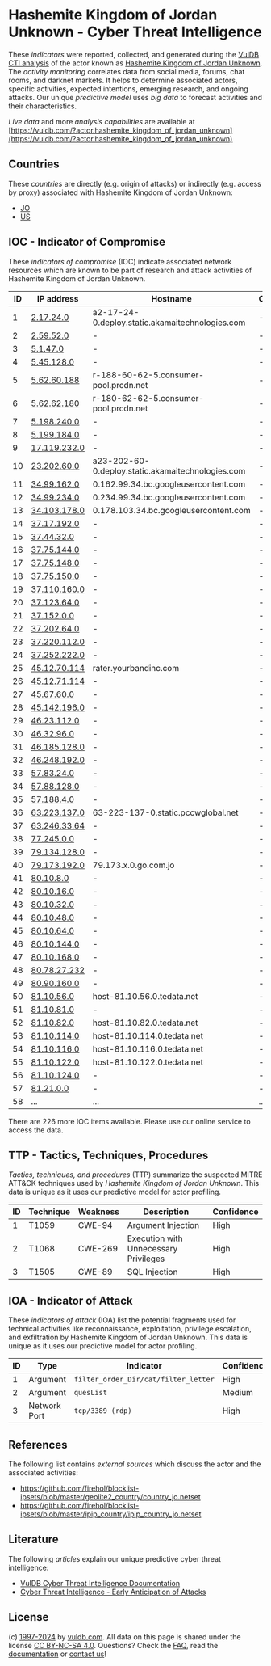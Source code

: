# Hashemite Kingdom of Jordan Unknown - Cyber Threat Intelligence

These _indicators_ were reported, collected, and generated during the [VulDB CTI analysis](https://vuldb.com/?kb.cti) of the actor known as [Hashemite Kingdom of Jordan Unknown](https://vuldb.com/?actor.hashemite_kingdom_of_jordan_unknown). The _activity monitoring_ correlates data from social media, forums, chat rooms, and darknet markets. It helps to determine associated actors, specific activities, expected intentions, emerging research, and ongoing attacks. Our unique _predictive model_ uses _big data_ to forecast activities and their characteristics.

_Live data_ and more _analysis capabilities_ are available at [https://vuldb.com/?actor.hashemite_kingdom_of_jordan_unknown](https://vuldb.com/?actor.hashemite_kingdom_of_jordan_unknown)

## Countries

These _countries_ are directly (e.g. origin of attacks) or indirectly (e.g. access by proxy) associated with Hashemite Kingdom of Jordan Unknown:

* [JO](https://vuldb.com/?country.jo)
* [US](https://vuldb.com/?country.us)

## IOC - Indicator of Compromise

These _indicators of compromise_ (IOC) indicate associated network resources which are known to be part of research and attack activities of Hashemite Kingdom of Jordan Unknown.

ID | IP address | Hostname | Campaign | Confidence
-- | ---------- | -------- | -------- | ----------
1 | [2.17.24.0](https://vuldb.com/?ip.2.17.24.0) | a2-17-24-0.deploy.static.akamaitechnologies.com | - | High
2 | [2.59.52.0](https://vuldb.com/?ip.2.59.52.0) | - | - | High
3 | [5.1.47.0](https://vuldb.com/?ip.5.1.47.0) | - | - | High
4 | [5.45.128.0](https://vuldb.com/?ip.5.45.128.0) | - | - | High
5 | [5.62.60.188](https://vuldb.com/?ip.5.62.60.188) | r-188-60-62-5.consumer-pool.prcdn.net | - | High
6 | [5.62.62.180](https://vuldb.com/?ip.5.62.62.180) | r-180-62-62-5.consumer-pool.prcdn.net | - | High
7 | [5.198.240.0](https://vuldb.com/?ip.5.198.240.0) | - | - | High
8 | [5.199.184.0](https://vuldb.com/?ip.5.199.184.0) | - | - | High
9 | [17.119.232.0](https://vuldb.com/?ip.17.119.232.0) | - | - | High
10 | [23.202.60.0](https://vuldb.com/?ip.23.202.60.0) | a23-202-60-0.deploy.static.akamaitechnologies.com | - | High
11 | [34.99.162.0](https://vuldb.com/?ip.34.99.162.0) | 0.162.99.34.bc.googleusercontent.com | - | Medium
12 | [34.99.234.0](https://vuldb.com/?ip.34.99.234.0) | 0.234.99.34.bc.googleusercontent.com | - | Medium
13 | [34.103.178.0](https://vuldb.com/?ip.34.103.178.0) | 0.178.103.34.bc.googleusercontent.com | - | Medium
14 | [37.17.192.0](https://vuldb.com/?ip.37.17.192.0) | - | - | High
15 | [37.44.32.0](https://vuldb.com/?ip.37.44.32.0) | - | - | High
16 | [37.75.144.0](https://vuldb.com/?ip.37.75.144.0) | - | - | High
17 | [37.75.148.0](https://vuldb.com/?ip.37.75.148.0) | - | - | High
18 | [37.75.150.0](https://vuldb.com/?ip.37.75.150.0) | - | - | High
19 | [37.110.160.0](https://vuldb.com/?ip.37.110.160.0) | - | - | High
20 | [37.123.64.0](https://vuldb.com/?ip.37.123.64.0) | - | - | High
21 | [37.152.0.0](https://vuldb.com/?ip.37.152.0.0) | - | - | High
22 | [37.202.64.0](https://vuldb.com/?ip.37.202.64.0) | - | - | High
23 | [37.220.112.0](https://vuldb.com/?ip.37.220.112.0) | - | - | High
24 | [37.252.222.0](https://vuldb.com/?ip.37.252.222.0) | - | - | High
25 | [45.12.70.114](https://vuldb.com/?ip.45.12.70.114) | rater.yourbandinc.com | - | High
26 | [45.12.71.114](https://vuldb.com/?ip.45.12.71.114) | - | - | High
27 | [45.67.60.0](https://vuldb.com/?ip.45.67.60.0) | - | - | High
28 | [45.142.196.0](https://vuldb.com/?ip.45.142.196.0) | - | - | High
29 | [46.23.112.0](https://vuldb.com/?ip.46.23.112.0) | - | - | High
30 | [46.32.96.0](https://vuldb.com/?ip.46.32.96.0) | - | - | High
31 | [46.185.128.0](https://vuldb.com/?ip.46.185.128.0) | - | - | High
32 | [46.248.192.0](https://vuldb.com/?ip.46.248.192.0) | - | - | High
33 | [57.83.24.0](https://vuldb.com/?ip.57.83.24.0) | - | - | High
34 | [57.88.128.0](https://vuldb.com/?ip.57.88.128.0) | - | - | High
35 | [57.188.4.0](https://vuldb.com/?ip.57.188.4.0) | - | - | High
36 | [63.223.137.0](https://vuldb.com/?ip.63.223.137.0) | 63-223-137-0.static.pccwglobal.net | - | High
37 | [63.246.33.64](https://vuldb.com/?ip.63.246.33.64) | - | - | High
38 | [77.245.0.0](https://vuldb.com/?ip.77.245.0.0) | - | - | High
39 | [79.134.128.0](https://vuldb.com/?ip.79.134.128.0) | - | - | High
40 | [79.173.192.0](https://vuldb.com/?ip.79.173.192.0) | 79.173.x.0.go.com.jo | - | High
41 | [80.10.8.0](https://vuldb.com/?ip.80.10.8.0) | - | - | High
42 | [80.10.16.0](https://vuldb.com/?ip.80.10.16.0) | - | - | High
43 | [80.10.32.0](https://vuldb.com/?ip.80.10.32.0) | - | - | High
44 | [80.10.48.0](https://vuldb.com/?ip.80.10.48.0) | - | - | High
45 | [80.10.64.0](https://vuldb.com/?ip.80.10.64.0) | - | - | High
46 | [80.10.144.0](https://vuldb.com/?ip.80.10.144.0) | - | - | High
47 | [80.10.168.0](https://vuldb.com/?ip.80.10.168.0) | - | - | High
48 | [80.78.27.232](https://vuldb.com/?ip.80.78.27.232) | - | - | High
49 | [80.90.160.0](https://vuldb.com/?ip.80.90.160.0) | - | - | High
50 | [81.10.56.0](https://vuldb.com/?ip.81.10.56.0) | host-81.10.56.0.tedata.net | - | High
51 | [81.10.81.0](https://vuldb.com/?ip.81.10.81.0) | - | - | High
52 | [81.10.82.0](https://vuldb.com/?ip.81.10.82.0) | host-81.10.82.0.tedata.net | - | High
53 | [81.10.114.0](https://vuldb.com/?ip.81.10.114.0) | host-81.10.114.0.tedata.net | - | High
54 | [81.10.116.0](https://vuldb.com/?ip.81.10.116.0) | host-81.10.116.0.tedata.net | - | High
55 | [81.10.122.0](https://vuldb.com/?ip.81.10.122.0) | host-81.10.122.0.tedata.net | - | High
56 | [81.10.124.0](https://vuldb.com/?ip.81.10.124.0) | - | - | High
57 | [81.21.0.0](https://vuldb.com/?ip.81.21.0.0) | - | - | High
58 | ... | ... | ... | ...

There are 226 more IOC items available. Please use our online service to access the data.

## TTP - Tactics, Techniques, Procedures

_Tactics, techniques, and procedures_ (TTP) summarize the suspected MITRE ATT&CK techniques used by _Hashemite Kingdom of Jordan Unknown_. This data is unique as it uses our predictive model for actor profiling.

ID | Technique | Weakness | Description | Confidence
-- | --------- | -------- | ----------- | ----------
1 | T1059 | CWE-94 | Argument Injection | High
2 | T1068 | CWE-269 | Execution with Unnecessary Privileges | High
3 | T1505 | CWE-89 | SQL Injection | High

## IOA - Indicator of Attack

These _indicators of attack_ (IOA) list the potential fragments used for technical activities like reconnaissance, exploitation, privilege escalation, and exfiltration by Hashemite Kingdom of Jordan Unknown. This data is unique as it uses our predictive model for actor profiling.

ID | Type | Indicator | Confidence
-- | ---- | --------- | ----------
1 | Argument | `filter_order_Dir/cat/filter_letter` | High
2 | Argument | `quesList` | Medium
3 | Network Port | `tcp/3389 (rdp)` | High

## References

The following list contains _external sources_ which discuss the actor and the associated activities:

* https://github.com/firehol/blocklist-ipsets/blob/master/geolite2_country/country_jo.netset
* https://github.com/firehol/blocklist-ipsets/blob/master/ipip_country/ipip_country_jo.netset

## Literature

The following _articles_ explain our unique predictive cyber threat intelligence:

* [VulDB Cyber Threat Intelligence Documentation](https://vuldb.com/?kb.cti)
* [Cyber Threat Intelligence - Early Anticipation of Attacks](https://www.scip.ch/en/?labs.20201022)

## License

(c) [1997-2024](https://vuldb.com/?kb.changelog) by [vuldb.com](https://vuldb.com/?kb.about). All data on this page is shared under the license [CC BY-NC-SA 4.0](https://creativecommons.org/licenses/by-nc-sa/4.0/). Questions? Check the [FAQ](https://vuldb.com/?kb.faq), read the [documentation](https://vuldb.com/?kb) or [contact us](https://vuldb.com/?contact)!
